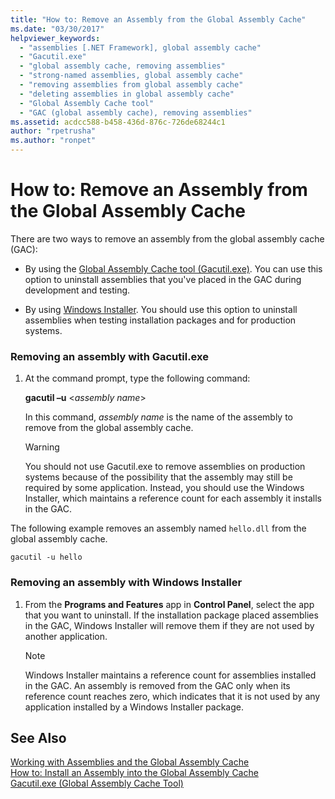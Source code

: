 ```yaml
---
title: "How to: Remove an Assembly from the Global Assembly Cache"
ms.date: "03/30/2017"
helpviewer_keywords: 
  - "assemblies [.NET Framework], global assembly cache"
  - "Gacutil.exe"
  - "global assembly cache, removing assemblies"
  - "strong-named assemblies, global assembly cache"
  - "removing assemblies from global assembly cache"
  - "deleting assemblies in global assembly cache"
  - "Global Assembly Cache tool"
  - "GAC (global assembly cache), removing assemblies"
ms.assetid: acdcc588-b458-436d-876c-726de68244c1
author: "rpetrusha"
ms.author: "ronpet"
---
```

# How to: Remove an Assembly from the Global Assembly Cache
There are two ways to remove an assembly from the global assembly cache (GAC):  
  
-   By using the [Global Assembly Cache tool (Gacutil.exe)](../../../docs/framework/tools/gacutil-exe-gac-tool.md). You can use this option to uninstall assemblies that you've placed in the GAC during development and testing.  
  
-   By using [Windows Installer](http://msdn.microsoft.com/library/windows/desktop/cc185688.aspx). You should use this option to uninstall assemblies when testing installation packages and for production systems.  
  
### Removing an assembly with Gacutil.exe  
  
1.  At the command prompt, type the following command:  
  
     **gacutil –u** \<*assembly name*>  
  
     In this command, *assembly name* is the name of the assembly to remove from the global assembly cache.  
  
    > [!WARNING]
    >  You should not use Gacutil.exe to remove assemblies on production systems because of the possibility that the assembly may still be required by some application. Instead, you should use the Windows Installer, which maintains a reference count for each assembly it installs in the GAC.  
  
 The following example removes an assembly named `hello.dll` from the global assembly cache.  
  
```  
gacutil -u hello  
```  
  
### Removing an assembly with Windows Installer  
  
1.  From the **Programs and Features** app in **Control Panel**, select the app that you want to uninstall. If the installation package placed assemblies in the GAC, Windows Installer will remove them if they are not used by another application.  
  
    > [!NOTE]
    >  Windows Installer maintains a reference count for assemblies installed in the GAC. An assembly is removed from the GAC only when its reference count reaches zero, which indicates that it is not used by any application installed by a Windows Installer package.  
  
## See Also  
 [Working with Assemblies and the Global Assembly Cache](../../../docs/framework/app-domains/working-with-assemblies-and-the-gac.md)  
 [How to: Install an Assembly into the Global Assembly Cache](../../../docs/framework/app-domains/how-to-install-an-assembly-into-the-gac.md)  
 [Gacutil.exe (Global Assembly Cache Tool)](../../../docs/framework/tools/gacutil-exe-gac-tool.md)
